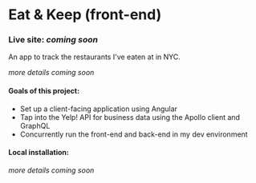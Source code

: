 # Eat & Keep (front-end)

### Live site: _coming soon_

An app to track the restaurants I've eaten at in NYC.

_more details coming soon_

#### Goals of this project:

- Set up a client-facing application using Angular
- Tap into the Yelp! API for business data using the Apollo client and GraphQL
- Concurrently run the front-end and back-end in my dev environment

#### Local installation:

_more details coming soon_
